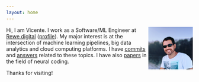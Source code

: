 ```yaml
---
layout: home
---
```


<img align="right" src="foto.jpg" width="120">

Hi, I am Vicente. I work as a Software/ML Engineer at
[Rewe digital](https://www.rewe-digital.com/)
([profile](https://www.linkedin.com/in/vreyespue/)).
My&nbsp;major interest is at the intersection of machine learning pipelines,
big data analytics and cloud computing platforms.
I&nbsp;have
[commits](https://github.com/vreyespue) and
[answers](https://stackoverflow.com/users/6261650/vreyespue)
related to&nbsp;these topics. I have also
[papers](https://scholar.google.de/citations?user=XnVpRFkAAAAJ) in the field
of neural coding.

Thanks for visiting!
